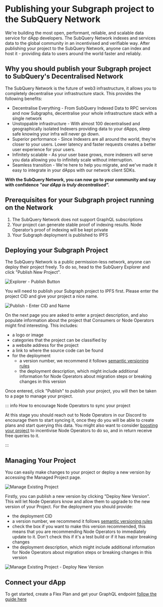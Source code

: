 # Publishing your Subgraph project to the SubQuery Network

We're building the most open, performant, reliable, and scalable data service for dApp developers. The SubQuery Network indexes and services data to the global community in an incentivised and verifiable way. After publishing your project to the SubQuery Network, anyone can index and host it - providing data to users around the world faster and reliably.

## Why you should publish your Subgraph project to SubQuery's Decentralised Network

The SubQuery Network is the future of web3 infrastructure, it allows you to completely decentralise your infrastructure stack. This provides the following benefits:

- Decentralise Everything - From SubQuery Indexed Data to RPC services and now Subgraphs, decentralise your whole infrastructure stack with a single network
- Unstoppable infrastructure - With almost 100 decentralised and geographically isolated Indexers providing data to your dApps, sleep safe knowing your infra will never go down.
- Superior performance - Since Indexers are all around the world, they're closer to your users. Lower latency and faster requests creates a better user experience for your users.
- Infinitely scalable - As your user base grows, more indexers will serve you data allowing you to infinitely scale without interruption.
- Seamless transition - We're here to help you migrate, and we've made it easy to integrate in your dApps with our network client SDKs.

**With the SubQuery Network, you can now go to your community and say with confidence _"our dApp is truly decentralised"._**

## Prerequisites for your Subgraph project running on the Network

1. The SubQuery Network does not support GraphQL subscriptions
2. Your project can generate stable proof of indexing results. Node Operator’s proof of indexing will be kept private
3. Your Subgraph deployment is published to IPFS

## Deploying your Subgraph Project

The SubQuery Network is a public permission-less network, anyone can deploy their project freely. To do so, head to the SubQuery Explorer and click "Publish New Project".

![Explorer - Publish Button](/assets/img/network/architect_publish.png)

You will need to publish your Subgraph project to IPFS first. Please enter the project CID and give your project a nice name.

![Publish - Enter CID and Name](/assets/img/network/architect_publish_subgraph.png)

On the next page you are asked to enter a project description, and also populate information about the project that Consumers or Node Operators might find interesting. This includes:

- a logo or image
- categories that the project can be classified by
- a website address for the project
- a link to where the source code can be found
- for the deployment
  - a version number, we recommend it follows [semantic versioning rules](https://semver.org/)
  - the deployment description, which might include additional information for Node Operators about migration steps or breaking changes in this version

Once entered, click "Publish" to publish your project, you will then be taken to a page to manage your project.

::: info How to encourage Node Operators to sync your project

At this stage you should reach out to Node Operators in our Discord to encourage them to start syncing it, once they do you will be able to create plans and start querying this data. You might also want to consider [boosting your project](../consumers/boosting.md) to incentivise Node Operators to do so, and in return receive free queries to it.

:::

## Managing Your Project

You can easily make changes to your project or deploy a new version by accessing the Managed Project page.

![Manage Existing Project](/assets/img/network/architect_manage_subgraph_project.png)

Firstly, you can publish a new version by clicking "Deploy New Version". This will let Node Operators know and allow them to upgrade to the new version of your Project. For the deployment you should provide:

- the deployment CID
- a version number, we recommend it follows [semantic versioning rules](https://semver.org/)
- check the box if you want to make this version recommended, this means that you are recommending Node Operators to immediately update to it. Don't check this if it's a test build or if it has major breaking changes
- the deployment description, which might include additional information for Node Operators about migration steps or breaking changes in this version

![Manage Existing Project - Deploy New Version](/assets/img/network/architect_manage_subgraph_project_deploy.png)

## Connect your dApp

To get started, create a Flex Plan and get your GraphQL endpoint [follow the guide here](../../consumers/plan.md)
